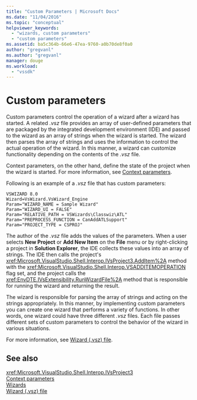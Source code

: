 ```yaml
---
title: "Custom Parameters | Microsoft Docs"
ms.date: "11/04/2016"
ms.topic: "conceptual"
helpviewer_keywords: 
  - "wizards, custom parameters"
  - "custom parameters"
ms.assetid: ba5c364b-66e6-47ea-9760-a0b70de8f0a0
author: "gregvanl"
ms.author: "gregvanl"
manager: douge
ms.workload: 
  - "vssdk"
---
```

# Custom parameters
Custom parameters control the operation of a wizard after a wizard has started. A related *.vsz* file provides an array of user-defined parameters that are packaged by the integrated development environment (IDE) and passed to the wizard as an array of strings when the wizard is started. The wizard then parses the array of strings and uses the information to control the actual operation of the wizard. In this manner, a wizard can customize functionality depending on the contents of the *.vsz* file.  
  
 Context parameters, on the other hand, define the state of the project when the wizard is started. For more information, see [Context parameters](../../extensibility/internals/context-parameters.md).  
  
 Following is an example of a *.vsz* file that has custom parameters:  
  
```  
VSWIZARD 8.0  
Wizard=VsWizard.VsWizard_Engine  
Param="WIZARD_NAME = Sample Wizard"  
Param="WIZARD_UI = FALSE"  
Param="RELATIVE_PATH = VSWizards\Classwiz\ATL"  
Param="PREPROCESS_FUNCTION = CanAddATLSupport"  
Param="PROJECT_TYPE = CSPROJ"  
```  
  
 The author of the *.vsz* file adds the values of the parameters. When a user selects **New Project** or **Add New Item** on the **File** menu or by right-clicking a project in **Solution Explorer**, the IDE collects these values into an array of strings. The IDE then calls the project's <xref:Microsoft.VisualStudio.Shell.Interop.IVsProject3.AddItem%2A> method with the <xref:Microsoft.VisualStudio.Shell.Interop.VSADDITEMOPERATION> flag set, and the project calls the <xref:EnvDTE.IVsExtensibility.RunWizardFile%2A> method that is responsible for running the wizard and returning the result.  
  
 The wizard is responsible for parsing the array of strings and acting on the strings appropriately. In this manner, by implementing custom parameters you can create one wizard that performs a variety of functions. In other words, one wizard could have three different *.vsz* files. Each file passes different sets of custom parameters to control the behavior of the wizard in various situations.  
  
 For more information, see [Wizard (.vsz) file](../../extensibility/internals/wizard-dot-vsz-file.md).  
  
## See also  
 <xref:Microsoft.VisualStudio.Shell.Interop.IVsProject3>   
 [Context parameters](../../extensibility/internals/context-parameters.md)   
 [Wizards](../../extensibility/internals/wizards.md)   
 [Wizard (.vsz) file](../../extensibility/internals/wizard-dot-vsz-file.md)